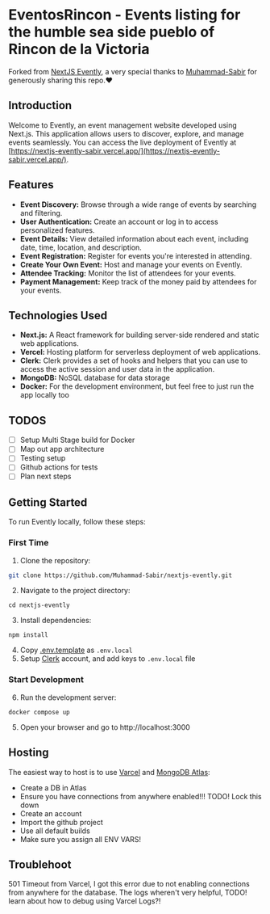# EventosRincon - Events listing for the humble sea side pueblo of Rincon de la Victoria

Forked from [NextJS Evently](https://github.com/Muhammad-Sabir/nextjs-evently), a very special
thanks to [Muhammad-Sabir](https://github.com/Muhammad-Sabir) for generously sharing this repo.❤️

## Introduction

Welcome to Evently, an event management website developed using Next.js. This application allows
users to discover, explore, and manage events seamlessly. You can access the live deployment of
Evently at [https://nextjs-evently-sabir.vercel.app/](https://nextjs-evently-sabir.vercel.app/).

## Features

- **Event Discovery:** Browse through a wide range of events by searching and filtering.
- **User Authentication:** Create an account or log in to access personalized features.
- **Event Details:** View detailed information about each event, including date, time, location, and
  description.
- **Event Registration:** Register for events you're interested in attending.
- **Create Your Own Event:** Host and manage your events on Evently.
- **Attendee Tracking:** Monitor the list of attendees for your events.
- **Payment Management:** Keep track of the money paid by attendees for your events.

## Technologies Used

- **Next.js:** A React framework for building server-side rendered and static web applications.
- **Vercel:** Hosting platform for serverless deployment of web applications.
- **Clerk:** Clerk provides a set of hooks and helpers that you can use to access the active
  session and user data in the application.
- **MongoDB:** NoSQL database for data storage
- **Docker:** For the development environment, but feel free to just run the app locally too

## TODOS

- [ ] Setup Multi Stage build for Docker
- [ ] Map out app architecture
- [ ] Testing setup
- [ ] Github actions for tests
- [ ] Plan next steps

## Getting Started

To run Evently locally, follow these steps:

### First Time

1. Clone the repository:

```bash
git clone https://github.com/Muhammad-Sabir/nextjs-evently.git
```

2. Navigate to the project directory:

```
cd nextjs-evently
```

3. Install dependencies:

```
npm install
```

4. Copy [.env.template](/.env.template) as `.env.local`
4. Setup [Clerk](clerk.com/) account, and add keys to `.env.local` file

### Start Development

6. Run the development server:

```
docker compose up
```

5. Open your browser and go to http://localhost:3000

## Hosting

The easiest way to host is to use [Varcel](https://vercel.com/)
and [MongoDB Atlas](https://cloud.mongodb.com):

- Create a DB in Atlas
- Ensure you have connections from anywhere enabled!!! TODO! Lock this down
- Create an account
- Import the github project
- Use all default builds
- Make sure you assign all ENV VARS!

## Troublehoot

501 Timeout from Varcel, I got this error due to not enabling connections from anywhere for the
database. The logs wheren't very helpful, TODO! learn about how to debug using Varcel Logs?!
